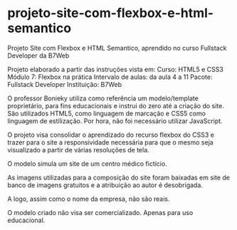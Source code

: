 # projeto-site-com-flexbox-e-html-semantico
Projeto Site com Flexbox e HTML Semantico, aprendido no curso Fullstack Developer da B7Web

Projeto elaborado a partir das instruções vista em:
Curso: HTML5 e CSS3
Módulo 7: Flexbox na prática
Intervalo de aulas: da aula 4 a 11
Pacote: Fullstack Developer
Instituição: B7Web

O professor Bonieky utiliza como referência um modelo/template proprietário, para fins educacionais e instrui do zero até a criação do site. 
São utilizados HTML5, como linguagem de marcação e CSS5 como linguagem de estilização.
Por hora, não foi necessário utilizar JavaScript.

O projeto visa consolidar o aprendizado do recurso flexbox do CSS3 e trazer para o site a responsividade 
necessária para que o mesmo seja visualizado a partir de várias resoluções de tela.

O modelo simula um site de um centro médico fictício.

As imagens utilizadas para a composição do site foram baixadas em site de banco de imagens gratuitos e a atribuição ao autor é desobrigada.

A logo, assim como o nome da empresa, não são reais. 

O modelo criado não visa ser comercializado. Apenas para uso educacional.
